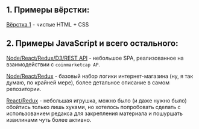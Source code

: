 ## 1. Примеры вёрстки:

[Вёрстка 1](https://egorius1979.github.io/HTML+CSS/ "папка `HTML+CSS`") - чистые HTML + CSS

## 2. Примеры JavaScript и всего остального:

[Node/React/Redux/D3/REST API](https://github.com/Egorius1979/cryptoinfo) - небольшое SPA, реализованное на взаимодействии с `coinmarketcap AP`.

[Node/React/Redux](https://github.com/Egorius1979/React-e-commerce) - базовый набор логики интернет-магазина (ну, я так думаю, по крайней мере), более детальное описание в самом репозитории.

[React/Redux](https://github.com/Egorius1979/game-react-redux) - небольшая игрушка, можно было (и даже нужно было) обойтись только лишь хуками, но хотелось попробовать сделать с использованием редакса для закрепления материала и пошуршать извилинами чуть более активно.
